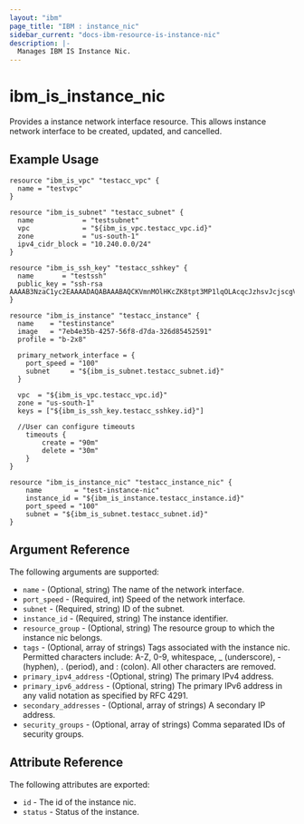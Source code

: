 ```yaml
---
layout: "ibm"
page_title: "IBM : instance_nic"
sidebar_current: "docs-ibm-resource-is-instance-nic"
description: |-
  Manages IBM IS Instance Nic.
---
```


# ibm\_is_instance_nic

Provides a instance network interface resource. This allows instance network interface to be created, updated, and cancelled.


## Example Usage

```hcl
resource "ibm_is_vpc" "testacc_vpc" {
  name = "testvpc"
}

resource "ibm_is_subnet" "testacc_subnet" {
  name            = "testsubnet"
  vpc             = "${ibm_is_vpc.testacc_vpc.id}"
  zone            = "us-south-1"
  ipv4_cidr_block = "10.240.0.0/24"
}

resource "ibm_is_ssh_key" "testacc_sshkey" {
  name       = "testssh"
  public_key = "ssh-rsa AAAAB3NzaC1yc2EAAAADAQABAAABAQCKVmnMOlHKcZK8tpt3MP1lqOLAcqcJzhsvJcjscgVERRN7/9484SOBJ3HSKxxNG5JN8owAjy5f9yYwcUg+JaUVuytn5Pv3aeYROHGGg+5G346xaq3DAwX6Y5ykr2fvjObgncQBnuU5KHWCECO/4h8uWuwh/kfniXPVjFToc+gnkqA+3RKpAecZhFXwfalQ9mMuYGFxn+fwn8cYEApsJbsEmb0iJwPiZ5hjFC8wREuiTlhPHDgkBLOiycd20op2nXzDbHfCHInquEe/gYxEitALONxm0swBOwJZwlTDOB7C6y2dzlrtxr1L59m7pCkWI4EtTRLvleehBoj3u7jB4usR"
}

resource "ibm_is_instance" "testacc_instance" {
  name    = "testinstance"
  image   = "7eb4e35b-4257-56f8-d7da-326d85452591"
  profile = "b-2x8"

  primary_network_interface = {
    port_speed = "100"
    subnet     = "${ibm_is_subnet.testacc_subnet.id}"
  }

  vpc  = "${ibm_is_vpc.testacc_vpc.id}"
  zone = "us-south-1"
  keys = ["${ibm_is_ssh_key.testacc_sshkey.id}"]

  //User can configure timeouts
  	timeouts {
      	create = "90m"
      	delete = "30m"
    }
}

resource "ibm_is_instance_nic" "testacc_instance_nic" {
	name        = "test-instance-nic"
	instance_id = "${ibm_is_instance.testacc_instance.id}"
	port_speed = "100"
	subnet = "${ibm_is_subnet.testacc_subnet.id}"
}

```

## Argument Reference

The following arguments are supported:

* `name` - (Optional, string) The name of the network interface.
* `port_speed` - (Required, int) Speed of the network interface.
* `subnet` -  (Required, string) ID of the subnet.
* `instance_id` - (Required, string) The instance identifier.
* `resource_group` - (Optional, string) The resource group to which the instance nic belongs.
* `tags` - (Optional, array of strings) Tags associated with the instance nic. Permitted characters include: A-Z, 0-9, whitespace, _ (underscore), - (hyphen), . (period), and : (colon). All other characters are removed.
* `primary_ipv4_address` -(Optional, string) The primary IPv4 address.
* `primary_ipv6_address` - (Optional, string) The primary IPv6 address in any valid notation as specified by RFC 4291.
* `secondary_addresses` - (Optional, array of strings) A secondary IP address.
* `security_groups` - (Optional, array of strings) Comma separated IDs of security groups.

## Attribute Reference

The following attributes are exported:

* `id` - The id of the instance nic.
* `status` - Status of the instance.